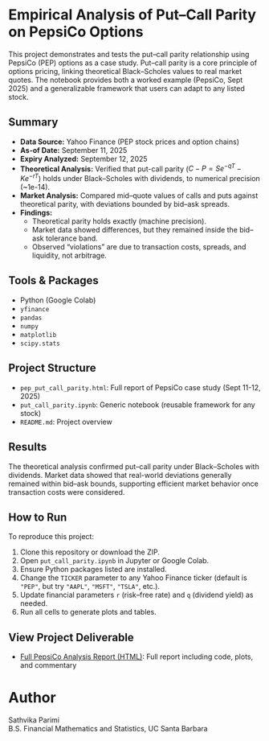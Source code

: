 # Empirical Analysis of Put–Call Parity on PepsiCo Options

This project demonstrates and tests the put–call parity relationship using PepsiCo (PEP) options as a case study. Put–call parity is a core principle of options pricing, linking theoretical Black–Scholes values to real market quotes. The notebook provides both a worked example (PepsiCo, Sept 2025) and a generalizable framework that users can adapt to any listed stock.

## Summary
- **Data Source:** Yahoo Finance (PEP stock prices and option chains)  
- **As-of Date:** September 11, 2025  
- **Expiry Analyzed:** September 12, 2025  
- **Theoretical Analysis:** Verified that put-call parity ($C - P = S e^{-qT} - K e^{-rT}$) holds under Black–Scholes with dividends, to numerical precision (~1e-14). 
- **Market Analysis:** Compared mid–quote values of calls and puts against theoretical parity, with deviations bounded by bid–ask spreads.
- **Findings:** 
  - Theoretical parity holds exactly (machine precision).  
  - Market data showed differences, but they remained inside the bid–ask tolerance band.  
  - Observed “violations” are due to transaction costs, spreads, and liquidity, not arbitrage.  

## Tools & Packages
- Python (Google Colab)
- `yfinance`
- `pandas`
- `numpy`
- `matplotlib`
- `scipy.stats`

## Project Structure
- `pep_put_call_parity.html`: Full report of PepsiCo case study (Sept 11-12, 2025)
- `put_call_parity.ipynb`: Generic notebook (reusable framework for any stock) 
- `README.md`: Project overview

## Results
The theoretical analysis confirmed put–call parity under Black–Scholes with dividends. Market data showed that real-world deviations generally remained within bid–ask bounds, supporting efficient market behavior once transaction costs were considered.

## How to Run
To reproduce this project:
1. Clone this repository or download the ZIP.
2. Open `put_call_parity.ipynb` in Jupyter or Google Colab.
3. Ensure Python packages listed are installed.
4. Change the `TICKER` parameter to any Yahoo Finance ticker (default is `"PEP"`, but try `"AAPL"`, `"MSFT"`, `"TSLA"`, etc.).
5. Update financial parameters `r` (risk–free rate) and `q` (dividend yield) as needed.
6. Run all cells to generate plots and tables.

## View Project Deliverable
- [Full PepsiCo Analysis Report (HTML)](https://sath-parimi.github.io/pep-put-call-parity/pep_put_call_parity.html): Full report including code, plots, and commentary

# Author
Sathvika Parimi  
B.S. Financial Mathematics and Statistics, UC Santa Barbara
